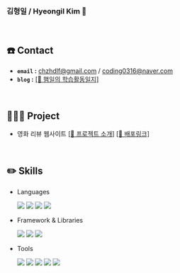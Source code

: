 ### 김형일 / Hyeongil Kim 👋
<br>

## ☎️ Contact
- **`email` :** chzhdlf@gmail.com / coding0316@naver.com
- **`blog` :** <a href="https://chzhdlf.tistory.com/">[🔗 햄일의 학습활동일지]</a>
<br>

##  🧑🏻‍💻 Project
- 영화 리뷰 웹사이트 <a href="https://github.com/codestates-seb/seb44_main_033">[🔗 프로젝트 소개]</a> <a href="http://cinema-princess-s3-bucket.s3-website.ap-northeast-2.amazonaws.com/">[🔗 배포링크]</a>
<br>

##  ✏️ Skills
- Languages

   <img src="https://img.shields.io/badge/javascript-F7DF1E?style=for-the-badge&logo=javascript&logoColor=white"/> <img src="https://img.shields.io/badge/typescript-3178C6?style=for-the-badge&logo=typescript&logoColor=white"/> <img src="https://img.shields.io/badge/html5-E34F26?style=for-the-badge&logo=html5&logoColor=white"/> <img src="https://img.shields.io/badge/css3-1572B6?style=for-the-badge&logo=css3&logoColor=white"/>

- Framework & Libraries
  
  <img src="https://img.shields.io/badge/REACT-61DAFB?style=for-the-badge&logo=react&logoColor=white"/> <img src="https://img.shields.io/badge/redux-764ABC?style=for-the-badge&logo=redux&logoColor=white"/> <img src="https://img.shields.io/badge/styled components-DB7093?style=for-the-badge&logo=styledcomponents&logoColor=white"/>

- Tools

   <img src="https://img.shields.io/badge/vscode-007ACC?style=for-the-badge&logo=visualstudiocode&logoColor=white"/>  <img src="https://img.shields.io/badge/github-181717?style=for-the-badge&logo=github&logoColor=white"/>  <img src="https://img.shields.io/badge/git-F05032?style=for-the-badge&logo=git&logoColor=white"/>  <img src="https://img.shields.io/badge/notion-000000?style=for-the-badge&logo=notion&logoColor=white"/> <img src="https://img.shields.io/badge/discord-5865F2?style=for-the-badge&logo=discord&logoColor=white"/>
